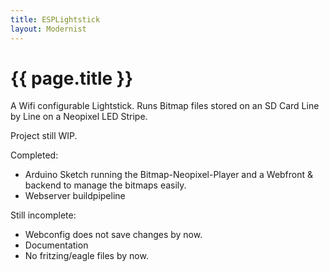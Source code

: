 ```yaml
---
title: ESPLightstick
layout: Modernist
---
```


# {{ page.title }}

A Wifi configurable Lightstick. Runs Bitmap files stored on an SD Card Line by Line on a Neopixel LED Stripe.

Project still WIP.

Completed:
  * Arduino Sketch running the Bitmap-Neopixel-Player and a Webfront & backend to manage the bitmaps easily.
  * Webserver buildpipeline

Still incomplete:
  * Webconfig does not save changes by now.
  * Documentation
  * No fritzing/eagle files by now.
